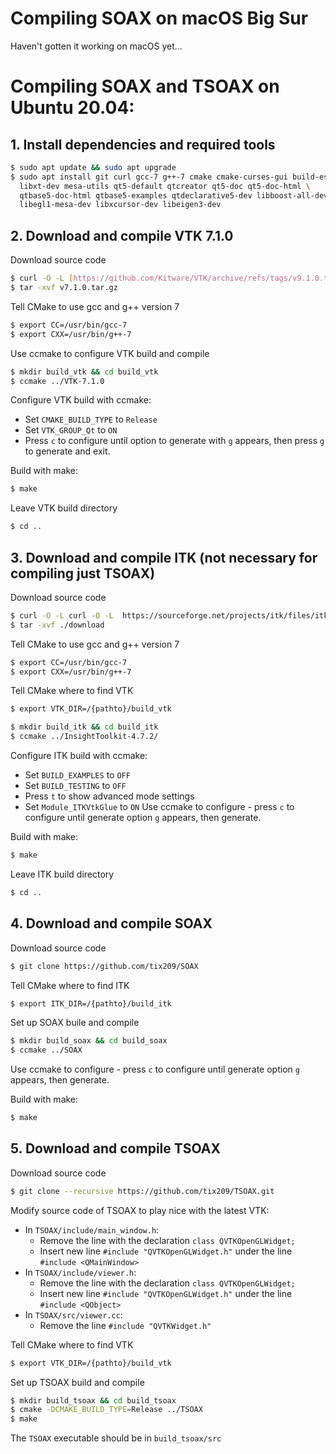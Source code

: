 # Compiling SOAX on macOS Big Sur

Haven't gotten it working on macOS yet...

# Compiling SOAX and TSOAX on Ubuntu 20.04:
##  1. Install dependencies and required tools
   ``` bash
   $ sudo apt update && sudo apt upgrade
   $ sudo apt install git curl gcc-7 g++-7 cmake cmake-curses-gui build-essential \
     libxt-dev mesa-utils qt5-default qtcreator qt5-doc qt5-doc-html \
     qtbase5-doc-html qtbase5-examples qtdeclarative5-dev libboost-all-dev \
     libegl1-mesa-dev libxcursor-dev libeigen3-dev
   ```
## 2. Download and compile VTK 7.1.0
   Download source code
   ``` bash
   $ curl -O -L [https://github.com/Kitware/VTK/archive/refs/tags/v9.1.0.tar.gz](https://github.com/Kitware/VTK/archive/refs/tags/v7.1.0.tar.gz
   $ tar -xvf v7.1.0.tar.gz
   ```
   Tell CMake to use gcc and g++ version 7
   ``` bash
   $ export CC=/usr/bin/gcc-7
   $ export CXX=/usr/bin/g++-7
   ```
   Use ccmake to configure VTK build and compile
   ``` bash
   $ mkdir build_vtk && cd build_vtk
   $ ccmake ../VTK-7.1.0
   ```
   Configure VTK build with ccmake:
   - Set `CMAKE_BUILD_TYPE` to `Release`
   - Set `VTK_GROUP_Qt` to `ON`
   - Press `c` to configure until option to generate with `g` appears, then press `g` to generate and exit.

   Build with make:
   ``` bash
   $ make
   ```
   Leave VTK build directory
   ``` bash
   $ cd ..
   ```
## 3. Download and compile ITK (not necessary for compiling just TSOAX)
   Download source code
   ``` bash
   $ curl -O -L curl -O -L  https://sourceforge.net/projects/itk/files/itk/4.7/InsightToolkit-4.7.2.tar.gz/download
   $ tar -xvf ./download
   ```
   Tell CMake to use gcc and g++ version 7
   ``` bash
   $ export CC=/usr/bin/gcc-7
   $ export CXX=/usr/bin/g++-7
   ```
   
   Tell CMake where to find VTK
   ``` bash
   $ export VTK_DIR=/{pathto}/build_vtk
   ```
   
   ``` bash
   $ mkdir build_itk && cd build_itk
   $ ccmake ../InsightToolkit-4.7.2/
   ```
   Configure ITK build with ccmake:
   - Set `BUILD_EXAMPLES` to `OFF`
   - Set `BUILD_TESTING` to `OFF`
   - Press `t` to show advanced mode settings
   - Set `Module_ITKVtkGlue` to `ON`
   Use ccmake to configure - press `c` to configure until generate option `g` appears, then generate.

   Build with make:
   ``` bash
   $ make
   ```

   Leave ITK build directory
   ``` bash
   $ cd ..
   ```
## 4. Download and compile SOAX
   Download source code
   ```  bash
   $ git clone https://github.com/tix209/SOAX
   ```

   Tell CMake where to find ITK
   ``` bash
   $ export ITK_DIR=/{pathto}/build_itk
   ```

   Set up SOAX buile and compile
   ``` bash
   $ mkdir build_soax && cd build_soax
   $ ccmake ../SOAX
   ```
   Use ccmake to configure - press `c` to configure until generate option `g` appears, then generate.

   Build with make:
   ``` bash
   $ make
   ```
## 5. Download and compile TSOAX
   Download source code
   ``` bash
   $ git clone --recursive https://github.com/tix209/TSOAX.git
   ```
   Modify source code of TSOAX to play nice with the latest VTK:
   - In `TSOAX/include/main_window.h`:
     - Remove the line with the declaration `class QVTKOpenGLWidget;`
     - Insert new line `#include "QVTKOpenGLWidget.h"` under the line `#include <QMainWindow>`
   - In `TSOAX/include/viewer.h`:
     - Remove the line with the declaration `class QVTKOpenGLWidget;`
     - Insert new line `#include "QVTKOpenGLWidget.h"` under the line `#include <QObject>`
   - In `TSOAX/src/viewer.cc`:
     - Remove the line `#include "QVTKWidget.h"`

   Tell CMake where to find VTK
   ``` bash
   $ export VTK_DIR=/{pathto}/build_vtk
   ```
   Set up TSOAX build and compile
   ``` bash
   $ mkdir build_tsoax && cd build_tsoax
   $ cmake -DCMAKE_BUILD_TYPE=Release ../TSOAX
   $ make
   ```

   The `TSOAX` executable should be in `build_tsoax/src`

